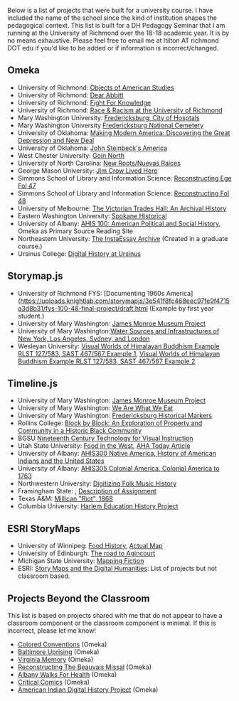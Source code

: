 
Below is a list of projects that were built for a university course. I have included the name of the school since the kind of institution shapes the pedagogical context.  This list is built for a DH Pedagogy Seminar that I am running at the University of Richmond over the 18-18 academic year. It is by no means exhaustive. Please feel free to email me at ltilton AT richmond DOT edu if you'd like to be added or if information is incorrect/changed.

## Omeka
- University of Richmond: [Objects of American Studies](http://objectsofamst.omeka.net/) 
- University of Richmond: [Dear Abbitt](http://abbitt.richmond.edu) 
- University of Richmond: [Fight For Knowledge](http://fightforknowledge.richmond.edu/items/browse) 
- University of Richmond: [Race & Racism at the University of Richmond](https://memory.richmond.edu/) 
- Mary Washington University: [Fredericksburg: City of Hosptals](http://projects.umwhistory.org/cwh/) 
- Mary Washington University [Fredericksburg National Cemetery](http://fnc.umwhistory.org/)
-  University of Oklahoma: [Making Modern America: Discovering the Great Depression and New Deal](http://newdeal.oucreate.com/)
- University of Oklahoma: [John Steinbeck's America](http://steinbeck.oucreate.com/)
- West Chester University: [Goin North](https://goinnorth.org/) 
- University of North Carolina: [New Roots/Nuevas Raíces](https://newroots.lib.unc.edu/) 
- George Mason University: [Jim Crow Lived Here](http://jimcrowlivedhere.org/)
- Simmons School of Library and Information Science: [Reconstructing Ege Fol 47](https://lis464.omeka.net/exhibits/show/about-this-project)
- Simmons School of Library and Information Science: [Reconstructing  Fol 48](https://fol48.omeka.net/)
- University of Melbourne: [The Victorian Trades Hall: An Archival History](https://bpeddlesdenweds2.omeka.net/)
- Eastern Washington University: [Spokane Historical](http://www.spokanehistorical.org/about/)
- University of Albany: [AHIS 100: American Political and Social History](http://maevekane.net/ahis100/), Omeka as Primary Source Reading Site
- Northeastern University: [The InstaEssay Archive](http://instaessayarchive.org/about) (Created in a graduate course.)
- Ursinus College: [Digital History at Ursinus](http://omeka.ursinus.edu/exhibits)


## Storymap.js 
- University of Richmond FYS: [Documenting 1960s America](https://uploads.knightlab.com/storymapjs/3e541f8fc468eec97fe9f4715a3d8b31/fys-100-48-final-project/draft.html (Example by first year student.)
- University of Mary Washington: [James Monroe Museum Project](http://jamesmonroe.umwhistory.org/monroeslife/storymap/)
- University of Mary Washington:[Water Sources and Infrastructures of New York, Los Angeles, Sydney, and London
](https://umw.maps.arcgis.com/apps/MapSeries/index.html?appid=e26d81da89294e2ba9111655335bb163)
- Wesleyan University: [Visual Worlds of Himalayan Buddhism Example RLST 127/583, SAST 467/567 Example 1](https://uploads.knightlab.com/storymapjs/c3664ff4fb8971c269fa2d54e6eb1dab/chapters-4-6-bok/index.html), [Visual Worlds of Himalayan Buddhism Example RLST 127/583, SAST 467/567 Example 2](https://uploads.knightlab.com/storymapjs/c3664ff4fb8971c269fa2d54e6eb1dab/prakash-panel-story-map/index.html)


##  Timeline.js
- University of Mary Washington: [James Monroe Museum Project](
http://jamesmonroe.umwhistory.org/monroeslife/timeline-of-james-monroes-life/)
- University of Mary Washington: [We Are What We Eat](https://americanfood.krystynmoon.org/timelines/)
- University of Mary Washington: [Fredericksburg Historical Markers](http://fhm.umwhistory.org/timeline/)
- Rollins College: [Block by Block: An Exploration of Property and Community in a Historic Black Community](http://social.rollins.edu/wpsites/block/)
- BGSU [Nineteenth Century Technology for Visual Instruction](https://digitalgallery.bgsu.edu/student/exhibits/show/literacy/visualinstruction)
- Utah State University: [Food in the West](https://cdn.knightlab.com/libs/timeline3/latest/embed/index.html?source=1VZf9cgi9meL-EUVT8v2lvT4p6PUazAtnJSb9clO0ZpQ&font=Default&lang=en&initial_zoom=2&height=650), [AHA Today Article](https://www.historians.org/publications-and-directories/perspectives-on-history/march-2018/food-in-the-west-using-timelinejs-in-the-classroom)
- University of Albany: [AHIS300 Native America, History of American Indians and the United States](http://maevekane.net/ahis300-slides/)
- University of Albany: [AHIS305 Colonial America, Colonial America to 1763](http://maevekane.net/ahis305-colonial/)
- Northwestern University: [Digitizing Folk Music History](http://www.michaeljkramer.net/line-dancing/)
- Framingham State: [](https://cdn.knightlab.com/libs/timeline3/latest/embed/index.html?source=1YXTMvU_NtMcWvr2WrYyzCHOA5wU9MM018UthwEVSAFg&font=Default&lang=en&initial_zoom=2&height=650), [Description of Assignment](https://josephadelman.com/teaching/fsu/hstw301/assignments/timeline-project/)
- Texas A&M: [Millican "Riot", 1868](https://millican.omeka.net/about)
- Columbia University: [Harlem Education History Project](http://educatingharlem.cdrs.columbia.edu/omeka/)

## ESRI StoryMaps
- University of Winnipeg: [Food History](https://www.manitobafoodhistory.ca/maps-archive), [Actual Map](https://www.manitobafoodhistory.ca/icelandiccanadian-food-in-manitoba)
- University of Edinburgh: [The road to Agincourt](https://edinuniv.maps.arcgis.com/apps/Cascade/index.html?appid=2a5058d182fc47dc833e1b803cd2bf04)
- Michigan State University: [Mapping Fiction](https://www.arcgis.com/apps/MapJournal/index.html?appid=b5485f28143c411682e8277cc2d25b1c)
- ESRI: [Story Maps and the Digital Humanities](https://www.esri.com/arcgis-blog/products/story-maps/sharing-collaboration/story-maps-and-the-digital-humanities/): List of projects but not classroom based. 

## Projects Beyond the Classroom
This list is based on projects shared with me that do not appear to have a classroom component or the classroom component is minimal. If this is incorrect, please let me know!
- [Colored Conventions](http://coloredconventions.org/conventions) (Omeka)
- [Baltimore Uprising](http://baltimoreuprising2015.org/)  (Omeka)
- [Virginia Memory](http://www.virginiamemory.com/)  (Omeka)
- [Reconstructing The Beauvais Missal](https://brokenbooks2.omeka.net/) (Omeka)
- [Albany Walks For Health](http://www.albanywalksforhealth.com/) (Omeka)
- [Critical Comics](http://courses.dh.msu.domains/al340s17/) (Omeka)
- [American Indian Digital History Project](http://aidhp.com/) (Omeka)
